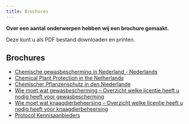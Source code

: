 ```yaml
---
title: Brochures
---
```


**Over een aantal onderwerpen hebben wij een brochure gemaakt.**

Deze kunt u als PDF bestand downloaden en printen.

## Brochures

- [Chemische gewasbescherming in Nederland - Nederlands](https://erkenningen.nl/LinkClick.aspx?fileticket=K0CarsgSAaw%3d&tabid=152&portalid=1&mid=573)
- [Chemical Plant Protection in the Netherlands](https://erkenningen.nl/LinkClick.aspx?fileticket=Uaz4dH0cP3s%3d&tabid=152&portalid=1&mid=573)
- [Chemischer Pflanzenschutz in den Niederlande](https://erkenningen.nl/LinkClick.aspx?fileticket=UKG4qsg-m08%3d&tabid=152&portalid=1&mid=573)
- [Wie moet wat gewasbescherming – Overzicht welke licentie heeft u nodig heeft voor gewasbescherming](https://erkenningen.nl/LinkClick.aspx?fileticket=x-A1ZbfC7Wo%3d&tabid=152&portalid=1&mid=573)
- [Wie moet wat knaagdierbeheersing – Overzicht welke licentie heeft u nodig heeft voor knaagdierbeheersing](https://erkenningen.nl/LinkClick.aspx?fileticket=eFqRDAdU_H8%3d&tabid=152&portalid=1&mid=573)
- [Protocol Kennisaanbieders](https://erkenningen.nl/LinkClick.aspx?fileticket=Bc0JdtaMSKY%3d&tabid=152&portalid=1&mid=573)
